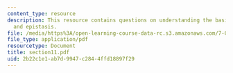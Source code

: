 ```yaml
---
content_type: resource
description: This resource contains questions on understanding the basis, complementation
  and epistasis.
file: /media/https%3A/open-learning-course-data-rc.s3.amazonaws.com/7-014-introductory-biology-spring-2005/2b22c1e1ab7d9947c2844ffd18897f29_section11.pdf
file_type: application/pdf
resourcetype: Document
title: section11.pdf
uid: 2b22c1e1-ab7d-9947-c284-4ffd18897f29
---
```

